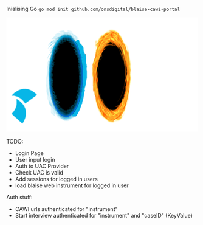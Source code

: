 Inialising Go
`go mod init github.com/onsdigital/blaise-cawi-portal`

![portal](./portal.gif)

TODO: 
- Login Page
- User input login
- Auth to UAC Provider
- Check UAC is valid
- Add sessions for logged in users
- load blaise web instrument for logged in user

Auth stuff:
- CAWI urls authenticated for "instrument"
- Start interview authenticated for "instrument" and "caseID" (KeyValue)
